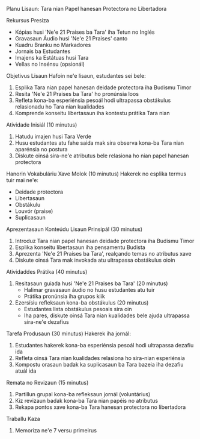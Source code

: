 Planu Lisaun: Tara nian Papel hanesan Protectora no Libertadora

Rekursus Presiza
- Kópias husi 'Ne'e 21 Praises ba Tara' iha Tetun no Inglés
- Gravasaun Áudio husi 'Ne'e 21 Praises' canto
- Kuadru Branku no Markadores
- Jornais ba Estudantes
- Imajens ka Estátuas husi Tara
- Vellas no Insénsu (opsionál)

Objetivus Lisaun
Hafoin ne'e lisaun, estudantes sei bele:
1. Esplika Tara nian papel hanesan deidade protectora iha Budismu Timor
2. Resita 'Ne'e 21 Praises ba Tara' ho pronúnsia loos
3. Refleta kona-ba esperiénsia pesoál hodi ultrapassa obstákulus relasionadu ho Tara nian kualidades
4. Komprende konseitu libertasaun iha kontestu prátika Tara nian

Atividade Inisiál (10 minutus)
1. Hatudu imajen husi Tara Verde
2. Husu estudantes atu fahe saida mak sira observa kona-ba Tara nian aparénsia no postura
3. Diskute oinsá sira-ne'e atributus bele relasiona ho nian papel hanesan protectora

Hanorin Vokabuláriu Xave Molok (10 minutus)
Hakerek no esplika termus tuir mai ne'e:
- Deidade protectora
- Libertasaun
- Obstákulu
- Louvór (praise)
- Suplicasaun

Aprezentasaun Konteúdu Lisaun Prinsipál (30 minutus)
1. Introduz Tara nian papel hanesan deidade protectora iha Budismu Timor
2. Esplika konseitu libertasaun iha pensamentu Budista
3. Aprezenta 'Ne'e 21 Praises ba Tara', realçando temas no atributus xave
4. Diskute oinsá Tara mak invokada atu ultrapassa obstákulus oioin

Atividaddes Prátika (40 minutus)
1. Resitasaun guiada husi 'Ne'e 21 Praises ba Tara' (20 minutus)
   - Halimar gravasaun áudio no husu estudantes atu tuir
   - Prátika pronúnsia iha grupos kiik
2. Ezersísiu refleksaun kona-ba obstákulus (20 minutus)
   - Estudantes lista obstákulus pesoais sira oin
   - Iha pares, diskute oinsá Tara nian kualidades bele ajuda ultrapassa sira-ne'e dezafius

Tarefa Produsaun (30 minutus)
Hakerek iha jornál:
1. Estudantes hakerek kona-ba esperiénsia pesoál hodi ultrapassa dezafiu ida
2. Refleta oinsá Tara nian kualidades relasiona ho sira-nian esperiénsia
3. Kompostu orasaun badak ka suplicasaun ba Tara bazeia iha dezafiu atuál ida

Remata no Revizaun (15 minutus)
1. Partillun grupal kona-ba refleksaun jornál (voluntárius)
2. Kiz revizaun badak kona-ba Tara nian papéis no atributus
3. Rekapa pontos xave kona-ba Tara hanesan protectora no libertadora

Traballu Kaza
1. Memoriza ne'e 7 versu primeirus